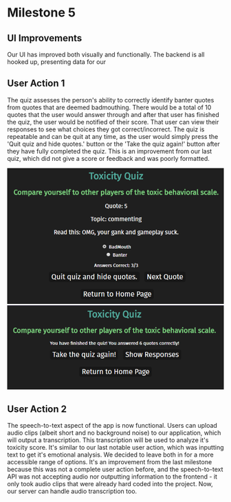 # Milestone 5

## UI Improvements

Our UI has improved both visually and functionally. The backend is all hooked up, presenting data for our 

## User Action 1

The quiz assesses the person's ability to correctly identify banter quotes from quotes that are deemed badmouthing. There would be a total of 10 quotes that the user would answer through and after that user has finished the quiz, the user would be notified of their score. That user can view their responses to see what choices they got correct/incorrect. The quiz is repeatable and can be quit at any time, as the user would simply press the 'Quit quiz and hide quotes.' button or the 'Take the quiz again!' button after they have fully completed the quiz. This is an improvement from our last quiz, which did not give a score or feedback and was poorly formatted.

![](/m5-screenshots/quiz-example.png)
![](/m5-screenshots/6-correct.png)

## User Action 2

The speech-to-text aspect of the app is now functional. Users can upload audio clips (albeit short and no background noise) to our application, which will output a transcription. This transcription will be used to analyze it's toxicity score. It's similar to our last notable user action, which was inputting text to get it's emotional analysis. We decided to leave both in for a more accessible range of options. It's an improvement from the last milestone because this was not a complete user action before, and the speech-to-text API was not accepting audio nor outputting information to the frontend - it only took audio clips that were already hard coded into the project. Now, our server can handle audio transcription too.
